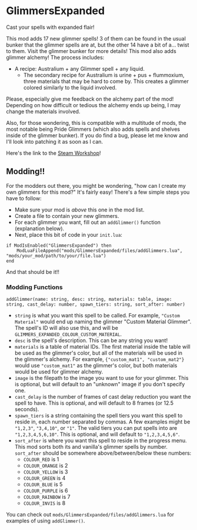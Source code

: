 # GlimmersExpanded
Cast your spells with expanded flair!

This mod adds 17 new glimmer spells! 3 of them can be found in the usual bunker that the glimmer spells are at, but the other 14 have a bit of a... twist to them. Visit the glimmer bunker for more details!
This mod also adds glimmer alchemy! The process includes:
- A recipe: Australium + any Glimmer spell + any liquid.
  - The secondary recipe for Australium is urine + pus + flummoxium, three materials that may be hard to come by.
This creates a glimmer colored similarly to the liquid involved.

Please, especially give me feedback on the alchemy part of the mod! Depending on how difficult or tedious the alchemy ends up being, I may change the materials involved.

Also, for those wondering, this is compatible with a multitude of mods, the most notable being Pride Glimmers (which also adds spells and shelves inside of the glimmer bunker). If you do find a bug, please let me know and I'll look into patching it as soon as I can.

Here's the link to the [Steam Workshop](https://steamcommunity.com/sharedfiles/filedetails/?id=3316355233)!

## Modding!!
For the modders out there, you might be wondering, "how can I create my own glimmers for this mod?" It's fairly easy! There's a few simple steps you have to follow:
- Make sure your mod is *above* this one in the mod list.
- Create a file to contain your new glimmers.
- For each glimmer you want, fill out an `addGlimmer()` function (explanation below).
- Next, place this bit of code in your `init.lua`:
```
if ModIsEnabled("GlimmersExpanded") then
	ModLuaFileAppend("mods/GlimmersExpanded/files/addGlimmers.lua", "mods/your_mod/path/to/your/file.lua")
end
```

And that should be it!!

### Modding Functions
```
addGlimmer(name: string, desc: string, materials: table, image: string, cast_delay: number, spawn_tiers: string, sort_after: number)
```
- `string` is what you want this spell to be called. For example, `"Custom Material"` would end up naming the glimmer "Custom Material Glimmer". The spell's ID will also use this, and will be `GLIMMERS_EXPANDED_COLOUR_CUSTOM_MATERIAL`.
- `desc` is the spell's description. This can be any string you want!
- `materials` is a table of material IDs. The first material inside the table will be used as the glimmer's color, but all of the materials will be used in the glimmer's alchemy. For example, `{"custom_mat1", "custom_mat2"}` would use `"custom_mat1"` as the glimmer's color, but both materials would be used for glimmer alchemy.
- `image` is the filepath to the image you want to use for your glimmer. This is optional, but will default to an "unknown" image if you don't specify one.
- `cast_delay` is the number of frames of cast delay reduction you want the spell to have. This is optional, and will default to 8 frames (or 12.5 seconds).
- `spawn_tiers` is a string containing the spell tiers you want this spell to reside in, each number separated by commas. A few examples might be `"1,2,3"`, `"3,4,10"`, or `"1"`. The valid tiers you can put spells into are `"1,2,3,4,5,6,10"`. This is optional, and will default to `"1,2,3,4,5,6"`.
- `sort_after` is where you want this spell to reside in the progress menu. This mod sorts both its and vanilla's glimmer spells by number. `sort_after` should be somewhere above/between/below these numbers:
  - `COLOUR_RED` is 1
  - `COLOUR_ORANGE` is 2
  - `COLOUR_YELLOW` is 3
  - `COLOUR_GREEN` is 4
  - `COLOUR_BLUE` is 5
  - `COLOUR_PURPLE` is 6
  - `COLOUR_RAINBOW` is 7
  - `COLOUR_INVIS` is 8

You can check out `mods/GlimmersExpanded/files/addGlimmers.lua` for examples of using `addGlimmer()`.
